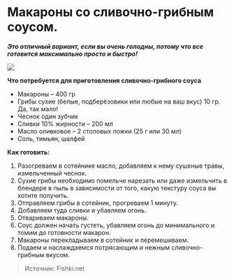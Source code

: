 # Макароны со сливочно-грибным соусом.

_**Это отличный вариант, если вы очень голодны, потому что все готовится максимально просто и быстро!**_

![](/images/Kulinar/Sous/sousy_k_makaronam_007.jpg)

**Что потребуется для приготовления сливочно-грибного соуса**

- Макароны – 400 гр
- Грибы сухие (белые, подберёзовики или любые на ваш вкус) 10 гр. Да, так мало!
- Чеснок один зубчик
- Сливки 10% жирности – 200 мл
- Масло оливковое – 2 столовых ложки (25 г или 30 мл)
- Соль, тимьян, шалфей

**Как готовить:**

1. Разогреваем в сотейнике масло, добавляем к нему сушеные травы, измельченный чеснок.
2. Сухие грибы необходимо помельче нарезать или даже измельчить в блендере в пыль в зависимости от того, какую текстуру соуса вы хотите получить.
3. Отправляем грибы в сотейник, прогреваем 1 минуту.
4. Добавляем туда сливки и убавляем огонь.
5. Отвариваем макароны.
6. Соус должен начать густеть, убавляем огонь до минимального и томим до готовности макарон.
7. Макароны перекладываем в сотейник и перемешиваем.
8. Подаем и наслаждаемся потрясающим и нежным сливочно-грибным вкусом.

> Источник: Fishki.net
